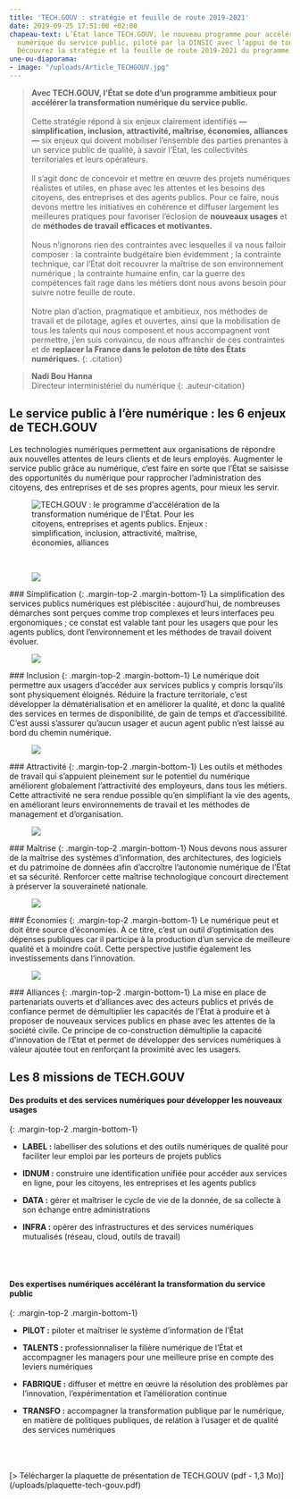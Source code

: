 ```yaml
---
title: 'TECH.GOUV : stratégie et feuille de route 2019-2021'
date: 2019-09-25 17:51:00 +02:00
chapeau-text: L’État lance TECH.GOUV, le nouveau programme pour accélérer la transformation
  numérique du service public, piloté par la DINSIC avec l’appui de tous les ministères.
  Découvrez la stratégie et la feuille de route 2019-2021 du programme.
une-ou-diaporama:
- image: "/uploads/Article_TECHGOUV.jpg"
---
```


> **Avec TECH.GOUV, l’État se dote d’un programme ambitieux pour accélérer la transformation numérique du service public.**
> <br>
> <br>
> Cette stratégie répond à six enjeux clairement identifiés **— simplification, inclusion, attractivité, maîtrise, économies, alliances —** six enjeux qui doivent mobiliser l’ensemble des parties prenantes à un service public de qualité, à savoir l’État, les collectivités territoriales et leurs opérateurs.
> <br>
> <br>
> Il s’agit donc de concevoir et mettre en œuvre des projets numériques réalistes et utiles, en phase avec les attentes et les besoins des citoyens, des entreprises et des agents publics. Pour ce faire, nous devons mettre les initiatives en cohérence et diffuser largement les meilleures pratiques pour favoriser l’éclosion de **nouveaux usages** et de **méthodes de travail efficaces et motivantes.**
> <br>
> <br>
> Nous n’ignorons rien des contraintes avec lesquelles il va nous falloir composer : la contrainte budgétaire bien évidemment ; la contrainte technique, car l’État doit recouvrer la maîtrise de son environnement numérique ; la contrainte humaine enfin, car la guerre des compétences fait rage dans les métiers dont nous avons besoin pour suivre notre feuille de route.
> <br>
> <br>
> Notre plan d’action, pragmatique et ambitieux, nos méthodes de travail et de pilotage, agiles et ouvertes, ainsi que la mobilisation de tous les talents qui nous composent et nous accompagnent vont permettre, j’en suis convaincu, de nous affranchir de ces contraintes et de **replacer la France dans le peloton de tête des États numériques.**
{: .citation}

> **Nadi Bou Hanna**
> <br>Directeur interministériel du numérique
{: .auteur-citation}

## Le service public à l’ère numérique : les&nbsp;6&nbsp;enjeux de TECH.GOUV

Les technologies numériques permettent aux organisations de répondre aux nouvelles attentes de leurs clients et de leurs employés. Augmenter le service public grâce au numérique, c’est faire en sorte que l’État se saisisse des opportunités du numérique pour rapprocher l’administration des citoyens, des entreprises et de ses propres agents, pour mieux les servir.

<figure class='image-center' style='width: 70%;'><img src="/uploads/tech-gouv-enjeux-diagramme.png" alt="TECH.GOUV : le programme d'accélération de la transformation numérique de l'État. Pour les citoyens, entreprises et agents publics. Enjeux : simplification, inclusion, attractivité, maîtrise, économies, alliances"/></figure>
<br>
<figure class='image-left' style='width: 7%;'><img src="/uploads/tech-gouv-picto-simplification.png"/></figure>### Simplification
{: .margin-top-2 .margin-bottom-1} 
La simplification des services publics numériques est plébiscitée : aujourd’hui, de nombreuses démarches sont perçues comme trop complexes et leurs interfaces peu ergonomiques ; ce constat est valable tant pour les usagers que pour les agents publics, dont l’environnement et les méthodes de travail doivent évoluer. 

<figure class='image-left' style='width: 7%;'><img src="/uploads/tech-gouv-picto-inclusion.png"/></figure>### Inclusion
{: .margin-top-2 .margin-bottom-1} 
Le numérique doit permettre aux usagers d’accéder aux services publics y compris lorsqu’ils sont physiquement éloignés. Réduire la fracture territoriale, c’est développer la dématérialisation et en améliorer la qualité, et donc la qualité des services en termes de disponibilité, de gain de temps et d’accessibilité. C’est aussi s’assurer qu’aucun usager et aucun agent public n’est laissé au bord du chemin numérique.

<figure class='image-left' style='width: 7%;'><img src="/uploads/tech-gouv-picto-attractivite.png"/></figure>
### Attractivité
{: .margin-top-2 .margin-bottom-1} 
Les outils et méthodes de travail qui s’appuient pleinement sur le potentiel du numérique améliorent globalement l’attractivité des employeurs, dans tous les métiers. Cette attractivité ne sera rendue possible qu’en simplifiant la vie des agents, en améliorant leurs environnements de travail et les méthodes de management et d’organisation.

<figure class='image-left' style='width: 7%;'><img src="/uploads/tech-gouv-picto-maitrise.png"/></figure>
### Maîtrise
{: .margin-top-2 .margin-bottom-1} 
Nous devons nous assurer de la maîtrise des systèmes d’information, des architectures, des logiciels et du patrimoine de données afin d’accroître l’autonomie numérique de l’État et sa sécurité. Renforcer cette maîtrise technologique concourt directement à préserver la souveraineté nationale.

<figure class='image-left' style='width: 7%;'><img src="/uploads/tech-gouv-picto-maitrise.png"/></figure>
### Économies
{: .margin-top-2 .margin-bottom-1} 
Le numérique peut et doit être source d’économies. À ce titre, c’est un outil d’optimisation des dépenses publiques car il participe à la production d’un service de meilleure qualité et à moindre coût. Cette perspective justifie également les investissements dans l’innovation.

<figure class='image-left' style='width: 7%;'><img src="/uploads/tech-gouv-picto-alliances.png"/></figure>
### Alliances
{: .margin-top-2 .margin-bottom-1} 
La mise en place de partenariats ouverts et d’alliances avec des acteurs publics et privés de confiance permet de démultiplier les capacités de l’État à produire et à proposer de nouveaux services publics en phase avec les attentes de la société civile. Ce principe de co-construction démultiplie la capacité d’innovation de l’Etat et permet de développer des services numériques à valeur ajoutée tout en renforçant la proximité avec les usagers.


## Les 8&nbsp;missions de TECH.GOUV

#### Des produits et des services numériques pour développer les nouveaux usages
{: .margin-top-2 .margin-bottom-1} 
* **LABEL :** labelliser des solutions et des outils numériques de qualité pour faciliter leur emploi par les porteurs de projets publics

* **IDNUM :** construire une identification unifiée pour accéder aux services en ligne, pour les citoyens, les entreprises et les agents publics

* **DATA :** gérer et maîtriser le cycle de vie de la donnée, de sa collecte à son échange entre administrations

* **INFRA :** opérer des infrastructures et des services numériques mutualisés (réseau, cloud, outils de travail)
<br>
<br>

#### Des expertises numériques accélérant la transformation du service public
{: .margin-top-2 .margin-bottom-1} 
* **PILOT :** piloter et maîtriser le système d’information de l’État

* **TALENTS :** professionnaliser la filière numérique de l’État et accompagner les managers pour une meilleure prise en compte des leviers numériques

* **FABRIQUE :** diffuser et mettre en œuvre la résolution des problèmes par l’innovation, l’expérimentation et l’amélioration continue

* **TRANSFO :** accompagner la transformation publique par le numérique, en matière de politiques publiques, de relation à l’usager et de qualité des services numériques
<br>
<br>
<br>
[> Télécharger la plaquette de présentation de TECH.GOUV (pdf - 1,3 Mo)](/uploads/plaquette-tech-gouv.pdf)